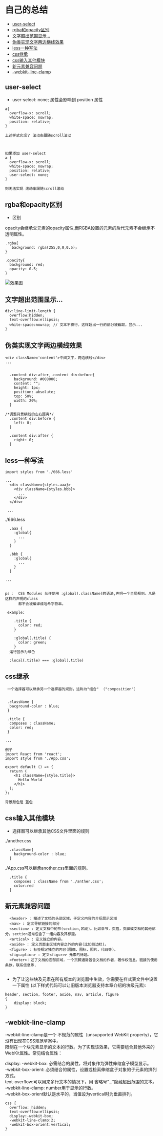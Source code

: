 #  自己的总结

- [user-select](#user-select)
- [rgba和opacity区别](#rgba和opacity区别)
- [文字超出范围显示...](#文字超出范围显示...)
- [伪类实现文字两边横线效果](#伪类实现文字两边横线效果)
- [less一种写法](#less一种写法)
- [css继承](#css继承)
- [css输入其他模块](#css输入其他模块)
- [新元素兼容问题](#新元素兼容问题)
- [-webkit-line-clamp](#-webkit-line-clamp)



## user-select
- user-select: none; 属性会影响到  position 属性

```
a{
  overflow-x: scroll;
  white-space: nowrap;
  position: relative;
}

上述样式实现了 滚动条跟随scroll滚动



如果添加 user-select
a {
  overflow-x: scroll;
  white-space: nowrap;
  position: relative;
  user-select: none;
}

则无法实现 滚动条跟随scroll滚动
```


## rgba和opacity区别


- 区别  

opacity会继承父元素的opacity属性,而RGBA设置的元素的后代元素不会继承不透明属性。  

```
.rgba{
   background: rgba(255,0,0,0.5);
}

.opacity{
  background: red;
  opacity: 0.5;
}

```

![效果图](../image/rgba.jpeg)


## 文字超出范围显示...


```
div:line-limit-length {
  overflow:hidden;
  text-overflow:ellipsis;
  white-space:nowrap; // 文本不换行，这样超出一行的部分被截取，显示...
}
```


## 伪类实现文字两边横线效果

```
<div className='content'>中间文字，两边横线</div>
...


  .content div:after,.content div:before{
    background: #000000;  
    content: "";  
    height: 1px;  
    position: absolute;  
    top: 50%;  
    width: 20%;  
  }

/*调整背景横线的左右距离*/  
  .content div:before {  
    left: 0;  
  }  

  .content div:after {  
    right: 0;  
  } 

```


## less一种写法


```
import styles from './666.less'

...
  <div className={styles.aaa}>
    <div className={styles.bbb}>
      ...
    </div>
  </div>

 ... 

```

./666.less
```
  .aaa {
    :global{
      ...
    }
  }

  .bbb {
    :global{
      ...
    }
  }

...


ps :  CSS Modules 允许使用 :global(.className)的语法,声明一个全局规则。凡是这样的声明的class 
      都不会被编译成哈希字符串。

 example:

    .title {
      color: red;
    }

    :global(.title) {
      color: green;
    }
  运行显示为绿色

  :local(.title) === :global(.title)

```


## css继承

```
 一个选择器可以继承另一个选择器的规则，这称为"组合"  ("composition")


 .className {
  bacground-color : blue;
 }

 .title {
  composes : className;
  color: red;
 }

...

例子
import React from 'react';
import style from './App.css';

export default () => {
  return (
    <h1 className={style.title}>
      Hello World
    </h1>
  );
};

背景颜色是 蓝色

```


## css输入其他模块

- 选择器可以继承其他CSS文件里面的规则  

./another.css
```
  .className{
    background-color : blue;
  }
```

./App.css可以继承another.css里面的规则。
```
  .title {
    composes : className from './anther.css';
    color:red
  }
```


## 新元素兼容问题

```
  <header> : 描述了文档的头部区域，于定义内容的介绍展示区域
  <nav> : 定义导航链接的部分
  <section> : 定义文档中的节(section,区段)。比如章节，页眉，页脚或文档的其他部分，section通常包含了一组内容及其标题。
  <artical> : 定义独立的内容。
  <aside> : 定义页面主区域内容之外的内容(比如侧边栏)。
  <figure> : 标签规定独立的内容(图像，图标，照片，代码等)。
  <figcaption> : 定义<figure> 元素的标题。
  <footer>：述了文档的底部区域，一个页脚通常包含文档的作者，著作权信息，链接的使用条款，联系信息等.


```

- 为了让这些块及元素在所有版本的浏览器中生效，你需要在样式表文件中设置一下属性 (以下样式代码可以让旧版本浏览器支持本章介绍的块级元素):

```
header, section, footer, aside, nav, article, figure  
{   
    display: block;   
}  
```


## -webkit-line-clamp

-webkit-line-clamp是一个 不规范的属性（unsupported WebKit property），它没有出现在CSS规范草案中。  
限制在一个块元素显示的文本的行数。为了实现该效果，它需要组合其他外来的WebKit属性。常见结合属性：  

display: -webkit-box: 必需结合的属性，将对象作为弹性伸缩盒子模型显示。  
-webkit-box-orient: 必须结合的属性，设置或检索伸缩盒子对象的子元素的排列方式。  
text-overflow:可以用来多行文本的情况下，用 省略号“...”隐藏超出范围的文本。  
-webkit-line-clamp:<number> number用于显示的行数。  
-webkit-box-orient默认是水平的，当值设为vertical时为垂直排列。  

```
css {
  overflow: hidden;
  text-overflow:ellipsis;
  display:-webkit-box;
  -webkit-line-clamp:2;
  -webkit-box-orient:vertical;
}
```
